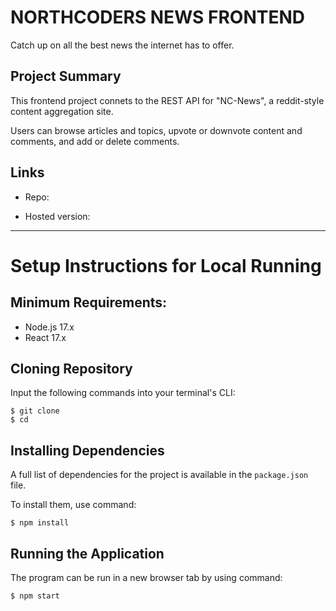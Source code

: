 # NORTHCODERS NEWS FRONTEND

Catch up on all the best news the internet has to offer.

## Project Summary

This frontend project connets to the REST API for "NC-News", a reddit-style content aggregation site.

Users can browse articles and topics, upvote or downvote content and comments, and add or delete comments.

## Links

- Repo:

- Hosted version:

---

# Setup Instructions for Local Running

## Minimum Requirements:

- Node.js 17.x
- React 17.x

## Cloning Repository

Input the following commands into your terminal's CLI:

```
$ git clone
$ cd
```

## Installing Dependencies

A full list of dependencies for the project is available in the `package.json` file.

To install them, use command:

```
$ npm install

```

## Running the Application

The program can be run in a new browser tab by using command:

```
$ npm start
```
